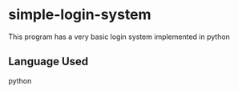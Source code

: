 # simple-login-system
This program has a very basic login system implemented in python

## Language Used
python
